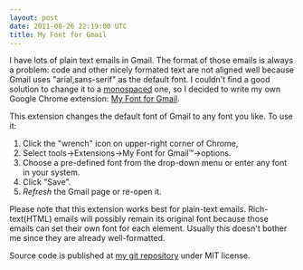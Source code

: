 ```yaml
---
layout: post
date: 2011-08-26 22:19:00 UTC
title: My Font for Gmail
---
```


I have lots of plain text emails in Gmail. The format of those emails is always a problem: code and other nicely formated text are not aligned well because Gmail uses "arial,sans-serif" as the default font. I couldn't find a good solution to change it to a [monospaced](http://en.wikipedia.org/wiki/Monospaced_font) one, so I decided to write my own Google Chrome extension: [My Font for Gmail](https://chrome.google.com/webstore/detail/olhcogoioikcdeceiakjbandbaifohik). 

This extension changes the default font of Gmail to any font you like. To use it: 

1. Click the "wrench" icon on upper-right corner of Chrome, 
2. Select tools->Extensions->My Font for Gmail™->options.
3. Choose a pre-defined font from the drop-down menu or enter any font in your system.
4. Click "Save".
5. *Refresh* the Gmail page or re-open it.

Please note that this extension works best for plain-text emails. Rich-text(HTML) emails will possibly remain its original font because those emails can set their own font for each element. Usually this doesn't bother me since they are already well-formatted.

Source code is published at [my git repository](https://github.com/lancelotj/gmail-font) under MIT license.
 
